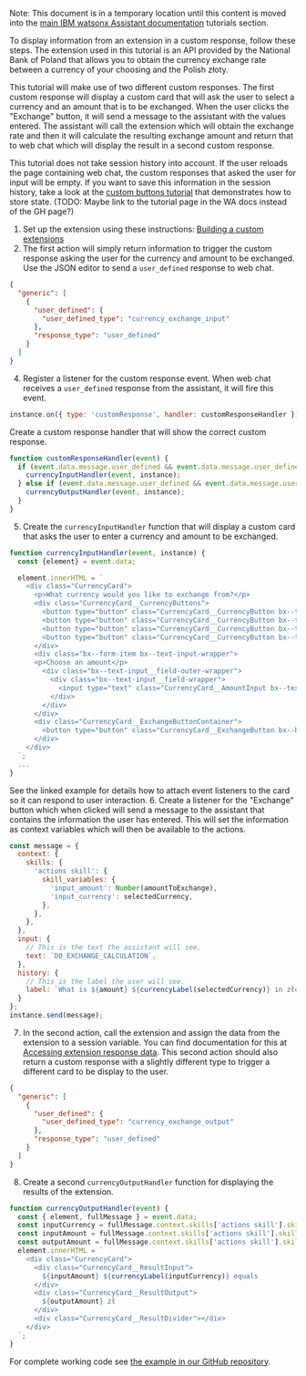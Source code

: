 Note: This document is in a temporary location until this content is moved into the [main IBM watsonx Assistant documentation](https://cloud.ibm.com/docs/watson-assistant?topic=watson-assistant-web-chat-overview) tutorials section.

To display information from an extension in a custom response, follow these steps. The extension used in this tutorial is an API provided by the National Bank of Poland that allows you to obtain the currency exchange rate between a currency of your choosing and the Polish złoty.

This tutorial will make use of two different custom responses. The first custom response will display a custom card that will ask the user to select a currency and an amount that is to be exchanged. When the user clicks the "Exchange" button, it will send a message to the assistant with the values entered. The assistant will call the extension which will obtain the exchange rate and then it will calculate the resulting exchange amount and return that to web chat which will display the result in a second custom response.

This tutorial does not take session history into account. If the user reloads the page containing web chat, the custom responses that asked the user for input will be empty. If you want to save this information in the session history, take a look at the [custom buttons tutorial](https://github.com/watson-developer-cloud/assistant-toolkit/tree/master/integrations/webchat/examples) that demonstrates how to store state. (TODO: Maybe link to the tutorial page in the WA docs instead of the GH page?)

1. Set up the extension using these instructions: [Building a custom extensions](https://cloud.ibm.com/docs/watson-assistant?topic=watson-assistant-build-custom-extension)
2. The first action will simply return information to trigger the custom response asking the user for the currency and amount to be exchanged. Use the JSON editor to send a `user_defined` response to web chat.
```json
{
  "generic": [
    {
      "user_defined": {
        "user_defined_type": "currency_exchange_input"
      },
      "response_type": "user_defined"
    }
  ]
}
```
4. Register a listener for the custom response event. When web chat receives a `user_defined` response from the assistant, it will fire this event.
```javascript
instance.on({ type: 'customResponse', handler: customResponseHandler });
```
Create a custom response handler that will show the correct custom response.
```javascript
function customResponseHandler(event) {
  if (event.data.message.user_defined && event.data.message.user_defined.user_defined_type === 'currency_exchange_input') {
    currencyInputHandler(event, instance);
  } else if (event.data.message.user_defined && event.data.message.user_defined.user_defined_type === 'currency_exchange_output') {
    currencyOutputHandler(event, instance);
  }
}
```
5. Create the `currencyInputHandler` function that will display a custom card that asks the user to enter a currency and amount to be exchanged.
```javascript
function currencyInputHandler(event, instance) {
  const {element} = event.data;

  element.innerHTML = `
    <div class="CurrencyCard">
      <p>What currency would you like to exchange from?</p>
      <div class="CurrencyCard__CurrencyButtons">
        <button type="button" class="CurrencyCard__CurrencyButton bx--tag" data-currency="eur">${currencyLabel('eur')}</button>
        <button type="button" class="CurrencyCard__CurrencyButton bx--tag" data-currency="gbp">${currencyLabel('gbp')}</button>
        <button type="button" class="CurrencyCard__CurrencyButton bx--tag" data-currency="usd">${currencyLabel('usd')}</button>
        <button type="button" class="CurrencyCard__CurrencyButton bx--tag" data-currency="jpy">${currencyLabel('jpy')}</button>
      </div>
      <div class="bx--form-item bx--text-input-wrapper">
      <p>Choose an amount</p>
        <div class="bx--text-input__field-outer-wrapper">
          <div class="bx--text-input__field-wrapper">
            <input type="text" class="CurrencyCard__AmountInput bx--text-input">
          </div>
        </div>
      </div>
      <div class="CurrencyCard__ExchangeButtonContainer">
        <button type="button" class="CurrencyCard__ExchangeButton bx--btn bx--btn--primary" disabled>Exchange</button>
      </div>
    </div>
  `;
  ...
}
```
See the linked example for details how to attach event listeners to the card so it can respond to user interaction.
6. Create a listener for the "Exchange" button which when clicked will send a message to the assistant that contains the information the user has entered. This will set the information as context variables which will then be available to the actions.
```javascript
const message = {
  context: {
    skills: {
      'actions skill': {
        skill_variables: {
          'input_amount': Number(amountToExchange),
          'input_currency': selectedCurrency,
        },
      },
    },
  },
  input: {
    // This is the text the assistant will see.
    text: `DO_EXCHANGE_CALCULATION`,
  },
  history: {
    // This is the label the user will see.
    label: `What is ${amount} ${currencyLabel(selectedCurrency)} in złoty?`,
  }
};
instance.send(message);
```
7. In the second action, call the extension and assign the data from the extension to a session variable. You can find documentation for this at [Accessing extension response data](https://cloud.ibm.com/docs/watson-assistant?topic=watson-assistant-call-extension#extension-access-response). This second action should also return a custom response with a slightly different type to trigger a different card to be display to the user.
```json
{
  "generic": [
    {
      "user_defined": {
        "user_defined_type": "currency_exchange_output"
      },
      "response_type": "user_defined"
    }
  ]
}
```
8. Create a second `currencyOutputHandler` function for displaying the results of the extension.
```javascript
function currencyOutputHandler(event) {
  const { element, fullMessage } = event.data;
  const inputCurrency = fullMessage.context.skills['actions skill'].skill_variables.input_currency;
  const inputAmount = fullMessage.context.skills['actions skill'].skill_variables.input_amount;
  const outputAmount = fullMessage.context.skills['actions skill'].skill_variables.output_amount;
  element.innerHTML = `
    <div class="CurrencyCard">
      <div class="CurrencyCard__ResultInput">
        ${inputAmount} ${currencyLabel(inputCurrency)} equals
      </div>
      <div class="CurrencyCard__ResultOutput">
        ${outputAmount} zł
      </div>
      <div class="CurrencyCard__ResultDivider"></div>
    </div>
  `;
}
```

For complete working code see [the example in our GitHub repository](https://github.com/watson-developer-cloud/assistant-toolkit/tree/master/integrations/webchat/examples/custom-response).